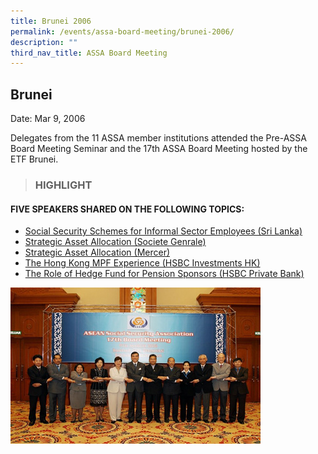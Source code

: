 ```yaml
---
title: Brunei 2006
permalink: /events/assa-board-meeting/brunei-2006/
description: ""
third_nav_title: ASSA Board Meeting
---
```

## Brunei 
Date: Mar 9, 2006

Delegates from the 11 ASSA member institutions attended the Pre-ASSA Board Meeting Seminar and the 17th ASSA Board Meeting hosted by the ETF Brunei.

> ### HIGHLIGHT

#### FIVE SPEAKERS SHARED ON THE FOLLOWING TOPICS:
* [Social Security Schemes for Informal Sector Employees (Sri Lanka)](/files/ASSA%20Board%20Meeting/Brunei%202006/Social%20Security%20Schemes%20for%20Informal%20Sector%20Employees%20(Sri%20Lanka).pdf)
* [Strategic Asset Allocation (Societe Genrale)](/files/ASSA%20Board%20Meeting/Brunei%202006/Strategic%20Asset%20Allocation%20(Societe%20Genrale).pdf)
* [Strategic Asset Allocation (Mercer)](/files/ASSA%20Board%20Meeting/Brunei%202006/Strategic%20Asset%20Allocation%20(Mercer).pdf)
* [The Hong Kong MPF Experience (HSBC Investments HK)](/files/ASSA%20Board%20Meeting/Brunei%202006/The%20Hong%20Kong%20MPF%20Experience%20(HSBC%20Investments%20HK).pdf)
* [The Role of Hedge Fund for Pension Sponsors (HSBC Private Bank)](/files/ASSA%20Board%20Meeting/Brunei%202006/The%20Role%20of%20Hedge%20Fund%20for%20Pension%20Sponsors%20(HSBC%20Private%20Bank).pdf)

![](/images/Board%20Meeting/Brunei%202006/Brunei-2006-1.jpg)